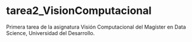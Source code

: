 # tarea2_VisionComputacional
Primera tarea de la asignatura Visión Computacional del Magíster en Data Science, Universidad del Desarrollo.

